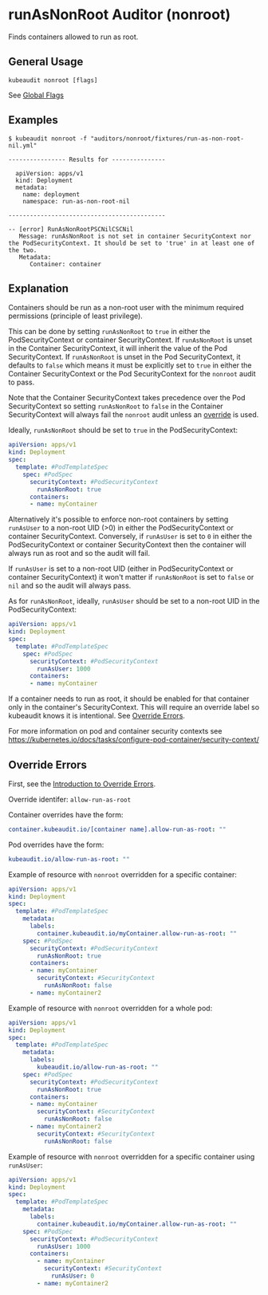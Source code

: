 # runAsNonRoot Auditor (nonroot)

Finds containers allowed to run as root.

## General Usage

```
kubeaudit nonroot [flags]
```

See [Global Flags](/README.md#global-flags)

## Examples

```
$ kubeaudit nonroot -f "auditors/nonroot/fixtures/run-as-non-root-nil.yml"

---------------- Results for ---------------

  apiVersion: apps/v1
  kind: Deployment
  metadata:
    name: deployment
    namespace: run-as-non-root-nil

--------------------------------------------

-- [error] RunAsNonRootPSCNilCSCNil
   Message: runAsNonRoot is not set in container SecurityContext nor the PodSecurityContext. It should be set to 'true' in at least one of the two.
   Metadata:
      Container: container
```

## Explanation

Containers should be run as a non-root user with the minimum required permissions (principle of least privilege).

This can be done by setting `runAsNonRoot` to `true` in either the PodSecurityContext or container SecurityContext. If `runAsNonRoot` is unset in the Container SecurityContext, it will inherit the value of the Pod SecurityContext. If `runAsNonRoot` is unset in the Pod SecurityContext, it defaults to `false` which means it must be explicitly set to `true` in either the Container SecurityContext or the Pod SecurityContext for the `nonroot` audit to pass.

Note that the Container SecurityContext takes precedence over the Pod SecurityContext so setting `runAsNonRoot` to `false` in the Container SecurityContext will always fail the `nonroot` audit unless an [override](#override-errors) is used.

Ideally, `runAsNonRoot` should be set to `true` in the PodSecurityContext:
```yaml
apiVersion: apps/v1
kind: Deployment
spec:
  template: #PodTemplateSpec
    spec: #PodSpec
      securityContext: #PodSecurityContext
        runAsNonRoot: true
      containers:
      - name: myContainer
```

Alternatively it's possible to enforce non-root containers by setting `runAsUser` to a non-root UID (>0) in either the PodSecurityContext or container SecurityContext. Conversely, if `runAsUser` is set to `0` in either the PodSecurityContext or container SecurityContext then the container will always run as root and so the audit will fail.

If `runAsUser` is set to a non-root UID (either in PodSecurityContext or container SecurityContext) it won't matter if `runAsNonRoot` is set to `false` or `nil` and so the audit will always pass.

As for `runAsNonRoot`, ideally, `runAsUser` should be set to a non-root UID in the PodSecurityContext:
```yaml
apiVersion: apps/v1
kind: Deployment
spec:
  template: #PodTemplateSpec
    spec: #PodSpec
      securityContext: #PodSecurityContext
        runAsUser: 1000
      containers:
      - name: myContainer
```

If a container needs to run as root, it should be enabled for that container only in the container's SecurityContext. This will require an override label so kubeaudit knows it is intentional. See [Override Errors](#override-errors).

For more information on pod and container security contexts see https://kubernetes.io/docs/tasks/configure-pod-container/security-context/

## Override Errors

First, see the [Introduction to Override Errors](/README.md#override-errors).

Override identifer: `allow-run-as-root`

Container overrides have the form:
```yaml
container.kubeaudit.io/[container name].allow-run-as-root: ""
```

Pod overrides have the form:
```yaml
kubeaudit.io/allow-run-as-root: ""
```

Example of resource with `nonroot` overridden for a specific container:
```yaml
apiVersion: apps/v1
kind: Deployment
spec:
  template: #PodTemplateSpec
    metadata:
      labels:
        container.kubeaudit.io/myContainer.allow-run-as-root: ""
    spec: #PodSpec
      securityContext: #PodSecurityContext
        runAsNonRoot: true
      containers:
      - name: myContainer
        securityContext: #SecurityContext
          runAsNonRoot: false
      - name: myContainer2
```

Example of resource with `nonroot` overridden for a whole pod:
```yaml
apiVersion: apps/v1
kind: Deployment
spec:
  template: #PodTemplateSpec
    metadata:
      labels:
        kubeaudit.io/allow-run-as-root: ""
    spec: #PodSpec
      securityContext: #PodSecurityContext
        runAsNonRoot: true
      containers:
      - name: myContainer
        securityContext: #SecurityContext
          runAsNonRoot: false
      - name: myContainer2
        securityContext: #SecurityContext
          runAsNonRoot: false
```

Example of resource with `nonroot` overridden for a specific container using `runAsUser`:
```yaml
apiVersion: apps/v1
kind: Deployment
spec:
  template: #PodTemplateSpec
    metadata:
      labels:
        container.kubeaudit.io/myContainer.allow-run-as-root: ""
    spec: #PodSpec
      securityContext: #PodSecurityContext
        runAsUser: 1000
      containers:
        - name: myContainer
          securityContext: #SecurityContext
            runAsUser: 0
        - name: myContainer2
```
